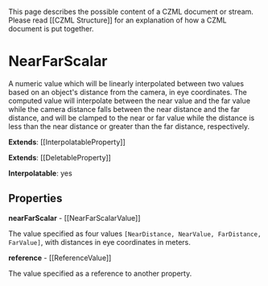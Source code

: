 This page describes the possible content of a CZML document or stream. Please read [[CZML Structure]] for an explanation of how a CZML document is put together.

# NearFarScalar

A numeric value which will be linearly interpolated between two values based on an object's distance from the camera, in eye coordinates. The computed value will interpolate between the near value and the far value while the camera distance falls between the near distance and the far distance, and will be clamped to the near or far value while the distance is less than the near distance or greater than the far distance, respectively.

**Extends**: [[InterpolatableProperty]]

**Extends**: [[DeletableProperty]]

**Interpolatable**: yes

## Properties

**nearFarScalar** - [[NearFarScalarValue]]

The value specified as four values `[NearDistance, NearValue, FarDistance, FarValue]`, with distances in eye coordinates in meters.


**reference** - [[ReferenceValue]]

The value specified as a reference to another property.


